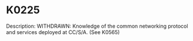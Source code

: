# K0225
Description: WITHDRAWN: Knowledge of the common networking protocol and services deployed at CC/S/A. (See K0565)
